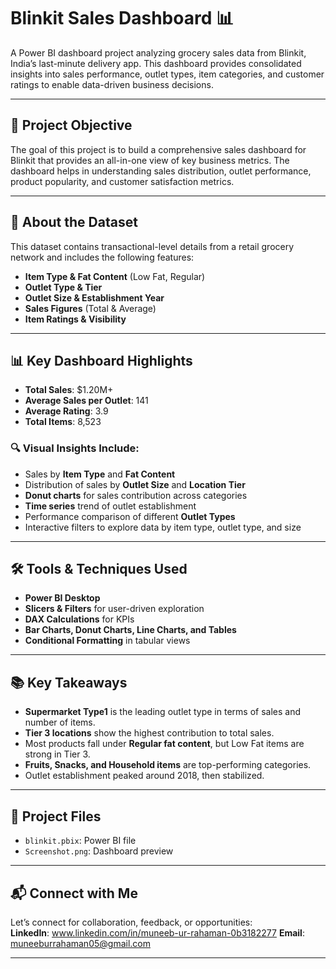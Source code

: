 # Blinkit Sales Dashboard 📊

A Power BI dashboard project analyzing grocery sales data from Blinkit, India’s last-minute delivery app. This dashboard provides consolidated insights into sales performance, outlet types, item categories, and customer ratings to enable data-driven business decisions.

---

## 📌 Project Objective

The goal of this project is to build a comprehensive sales dashboard for Blinkit that provides an all-in-one view of key business metrics. The dashboard helps in understanding sales distribution, outlet performance, product popularity, and customer satisfaction metrics.

---

## 📂 About the Dataset

This dataset contains transactional-level details from a retail grocery network and includes the following features:

- **Item Type & Fat Content** (Low Fat, Regular)
- **Outlet Type & Tier**
- **Outlet Size & Establishment Year**
- **Sales Figures** (Total & Average)
- **Item Ratings & Visibility**

---

## 📊 Key Dashboard Highlights

- **Total Sales**: $1.20M+
- **Average Sales per Outlet**: 141  
- **Average Rating**: 3.9  
- **Total Items**: 8,523

### 🔍 Visual Insights Include:

- Sales by **Item Type** and **Fat Content**
- Distribution of sales by **Outlet Size** and **Location Tier**
- **Donut charts** for sales contribution across categories
- **Time series** trend of outlet establishment
- Performance comparison of different **Outlet Types**
- Interactive filters to explore data by item type, outlet type, and size

---

## 🛠️ Tools & Techniques Used

- **Power BI Desktop**
- **Slicers & Filters** for user-driven exploration
- **DAX Calculations** for KPIs
- **Bar Charts, Donut Charts, Line Charts, and Tables**
- **Conditional Formatting** in tabular views

---

## 📚 Key Takeaways

- **Supermarket Type1** is the leading outlet type in terms of sales and number of items.
- **Tier 3 locations** show the highest contribution to total sales.
- Most products fall under **Regular fat content**, but Low Fat items are strong in Tier 3.
- **Fruits, Snacks, and Household items** are top-performing categories.
- Outlet establishment peaked around 2018, then stabilized.

---

## 📎 Project Files

- `blinkit.pbix`: Power BI file  
- `Screenshot.png`: Dashboard preview

---



## 📬 Connect with Me

Let’s connect for collaboration, feedback, or opportunities:  
**LinkedIn**: www.linkedin.com/in/muneeb-ur-rahaman-0b3182277
**Email**: muneeburrahaman05@gmail.com

---
